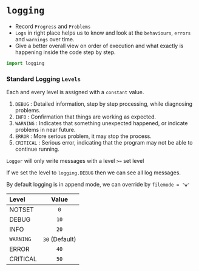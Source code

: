 # `logging`

- Record `Progress` and `Problems`
- `Logs` in right place helps us to know and look at the `behaviours`, `errors` and `warnings` over time.
- Give a better overall view on order of execution and what exactly is happening inside the code step by step.


```python
import logging
```

### Standard Logging `Levels`

Each and every level is assigned with a `constant` value.

1. `DEBUG` : Detailed information, step by step processing, while diagnosing problems.
2. `INFO` : Confirmation that things are working as expected.
3. `WARNING` : Indicates that something unexpected happened, or indicate problems in near future.
4. `ERROR` : More serious problem, it may stop the process.
5. `CRITICAL` : Serious error, indicating that the program may not be able to continue running.

`Logger` will only write messages with a level `>=` set level

If we set the level to `logging.DEBUG` then we can see all log messages.

By default logging is in append mode, we can override by `filemode = 'w'`

Level | Value
:--- | :---:
NOTSET | `0`
DEBUG | `10`
INFO | `20`
`WARNING` | `30` (Default)
ERROR | `40`
CRITICAL | `50`

